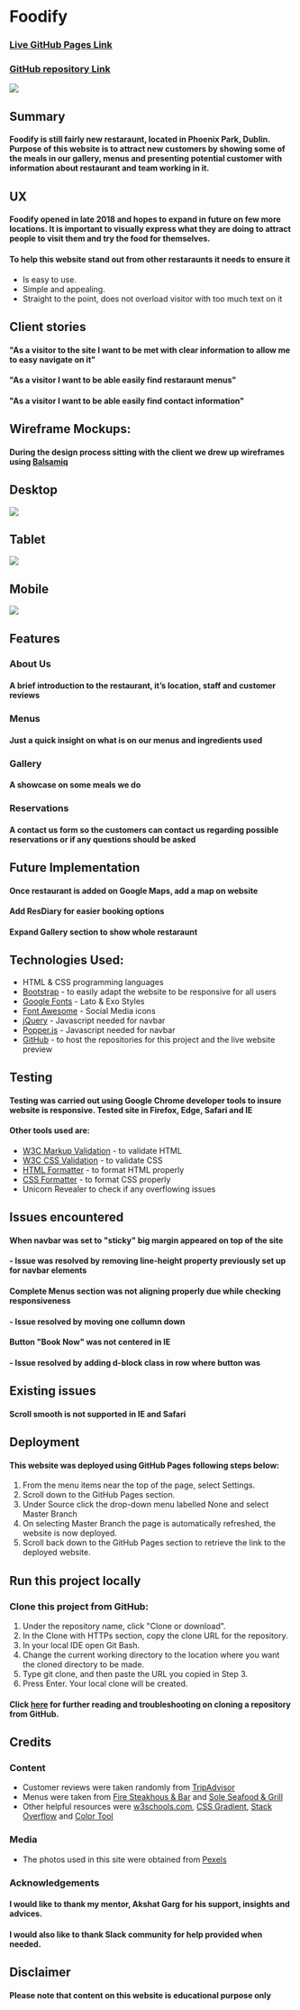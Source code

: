 # Foodify
### [Live GitHub Pages Link](https://todorr92.github.io/Foodify-MS1/)
### [GitHub repository Link](https://github.com/todorr92/Foodify-MS1) 
![](/wireframes/Mockup_Generator.png)

## Summary
#### Foodify is still fairly new restaraunt, located in Phoenix Park, Dublin. Purpose of this website is to attract new customers by showing some of the meals in our gallery, menus and presenting potential customer with information about restaurant and team working in it. 

## UX

#### Foodify opened in late 2018 and hopes to expand in future on few more locations. It is important to visually express what they are doing to attract people to visit them and try the food for themselves.

#### To help this website stand out from other restaraunts it needs to ensure it

* Is easy to use.
* Simple and appealing.
* Straight to the point, does not overload visitor with too much text on it

## Client stories

#### "As a visitor to the site I want to be met with clear information to allow me to easy navigate on it"
#### "As a visitor I want to be able easily find restaraunt menus"
#### "As a visitor I want to be able easily find contact information"

## Wireframe Mockups:

#### During the design process sitting with the client we drew up wireframes using [Balsamiq](https://balsamiq.com/)

## Desktop
![](/wireframes/Desktop.png)
## Tablet
![](/wireframes/Tablet.png)
## Mobile
![](/wireframes/Phone.png)
## Features

### About Us
#### A brief introduction to the restaurant, it’s location, staff and customer reviews
### Menus
#### Just a quick insight on what is on our menus and ingredients used
### Gallery
#### A showcase on some meals we do
### Reservations
#### A contact us form so the customers can contact us regarding possible reservations or if any questions should be asked

## Future Implementation
#### Once restaurant is added on Google Maps, add a map on website
#### Add ResDiary for easier booking options
#### Expand Gallery section to show whole restaraunt

## Technologies Used:

* HTML & CSS programming languages
* [Bootstrap](https://getbootstrap.com/) - to easily adapt the website to be responsive for all users
* [Google Fonts](https://fonts.google.com/) - Lato & Exo Styles
* [Font Awesome](https://fontawesome.com/) - Social Media icons
* [jQuery](https://jquery.com/) - Javascript needed for navbar
* [Popper.js](https://popper.js.org/) - Javascript needed for navbar
* [GitHub](https://github.com/) - to host the repositories for this project and the live website preview

## Testing

#### Testing was carried out using Google Chrome developer tools to insure website is responsive. Tested site in Firefox, Edge, Safari and IE
#### Other tools used are:
* [W3C Markup Validation](https://validator.w3.org/) - to validate HTML
* [W3C CSS Validation](https://jigsaw.w3.org/css-validator/) - to validate CSS
* [HTML Formatter](https://htmlformatter.com/) - to format HTML properly
* [CSS Formatter](https://www.cleancss.com/css-beautify/) - to format CSS properly
* Unicorn Revealer to check if any overflowing issues

## Issues encountered

#### When navbar was set to "sticky" big margin appeared on top of the site

#### - Issue was resolved by removing line-height property previously set up for navbar elements

#### Complete Menus section was not aligning properly due while checking responsiveness

#### - Issue resolved by moving one collumn down

#### Button "Book Now" was not centered in IE

#### - Issue resolved by adding d-block class in row where button was 

## Existing issues

#### Scroll smooth is not supported in IE and Safari

## Deployment

#### This website was deployed using GitHub Pages following steps below:

 1. From the menu items near the top of the page, select Settings.
 2. Scroll down to the GitHub Pages section.
 3. Under Source click the drop-down menu labelled None and select Master Branch
 4. On selecting Master Branch the page is automatically refreshed, the website is now deployed.
 5. Scroll back down to the GitHub Pages section to retrieve the link to the deployed website.

## Run this project locally
### Clone this project from GitHub:

1. Under the repository name, click "Clone or download".
2. In the Clone with HTTPs section, copy the clone URL for the repository.
3. In your local IDE open Git Bash.
4. Change the current working directory to the location where you want the cloned directory to be made.
5. Type git clone, and then paste the URL you copied in Step 3.
6. Press Enter. Your local clone will be created.
#### Click [here](https://help.github.com/en/github/creating-cloning-and-archiving-repositories/cloning-a-repository) for further reading and troubleshooting on cloning a repository from GitHub.


## Credits

### Content

* Customer reviews were taken randomly from [TripAdvisor](https://www.tripadvisor.ie/)
* Menus were taken from [Fire Steakhous & Bar](https://www.firesteakhouse.ie/) and [Sole Seafood & Grill](https://www.sole.ie/)
* Other helpful resources were [w3schools.com](https://www.w3schools.com), [CSS Gradient](https://cssgradient.io/), [Stack Overflow](https://stackoverflow.com/) and [Color Tool](https://material.io/resources/color/#!/?view.left=0&view.right=0&primary.color=0288D1&secondary.color=F50057)

### Media

* The photos used in this site were obtained from [Pexels](https://www.pexels.com/)

### Acknowledgements

#### I would like to thank my mentor, Akshat Garg for his support, insights and advices.
#### I would also like to thank Slack community for help provided when needed.

## Disclaimer
#### Please note that content on this website is educational purpose only